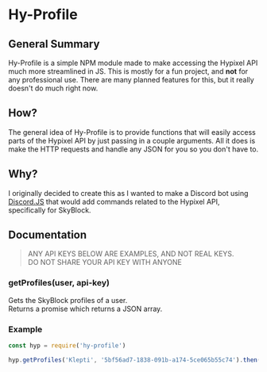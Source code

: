 # Hy-Profile

## General Summary

Hy-Profile is a simple NPM module made to make accessing the Hypixel API much more streamlined in JS. This is mostly for a fun project, and **not** for any professional use. There are many planned features for this, but it really doesn't do much right now.

## How?

The general idea of Hy-Profile is to provide functions that will easily access parts of the Hypixel API by just passing in a couple arguments. All it does is make the HTTP requests and handle any JSON for you so you don't have to.

## Why?

I originally decided to create this as I wanted to make a Discord bot using [Discord.JS](https://discord.js.org) that would add commands related to the Hypixel API, specifically for SkyBlock.

## Documentation

> ANY API KEYS BELOW ARE EXAMPLES, AND NOT REAL KEYS.  
> DO NOT SHARE YOUR API KEY WITH ANYONE

### **getProfiles(user, api-key)**  

Gets the SkyBlock profiles of a user.  
Returns a promise which returns a JSON array.

### Example

```js
const hyp = require('hy-profile')

hyp.getProfiles('Klepti', '5bf56ad7-1838-091b-a174-5ce065b55c74').then(console.log)
```
